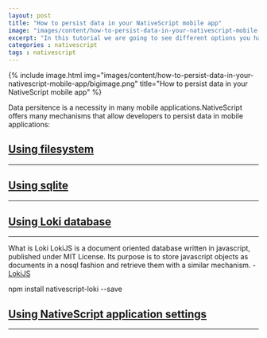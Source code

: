 ```yaml
---
layout: post
title: "How to persist data in your NativeScript mobile app"
image: "images/content/how-to-persist-data-in-your-nativescript-mobile-app/titleimage.png"
excerpt: "In this tutorial we are going to see different options you have when it comes to persist data in your mobile application built using NativeScript"
categories : nativescript
tags : nativescript
---
```

{% include image.html
       img="images/content/how-to-persist-data-in-your-nativescript-mobile-app/bigimage.png"
       title="How to persist data in your NativeScript mobile app"
%}


Data persitence is a necessity in many mobile applications.NativeScript offers many mechanisms that allow developers to persist data in mobile applications:

[Using filesystem](https://docs.nativescript.org/ApiReference/file-system/HOW-TO)
-------------------------------------------------------------------------------------
-------------------------------------------------------------------------------------

[Using sqlite](https://www.npmjs.com/package/nativescript-sqlite)
-----------------------------------------------------------------
-----------------------------------------------------------------

[Using Loki database](https://www.npmjs.com/package/nativescript-loki)
---------------------------------------------------------------------
---------------------------------------------------------------------
What is Loki
LokiJS is a document oriented database written in javascript, published under MIT License. Its purpose is to store javascript objects as documents in a nosql fashion and retrieve them with a similar mechanism. - [LokiJS](https://github.com/techfort/LokiJS)

npm install nativescript-loki --save


[Using  NativeScript application settings](https://docs.nativescript.org/ApiReference/application-settings/HOW-TO)
------------------------------------------------------------------------------------------------------
------------------------------------------------------------------------------------------------------

